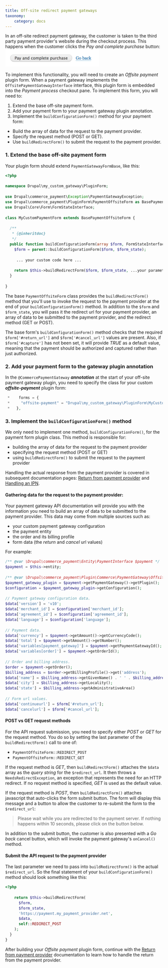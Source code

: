 ```yaml
---
title: Off-site redirect payment gateways
taxonomy:
    category: docs
---
```


In an off-site redirect payment gateway, the customer is taken to the third party payment provider's website during the checkout process. This happens when the customer clicks the *Pay and complete purchase* button:
![Pay and complete purchase](../../../images/create-payment-gateway-4.png)

To implement this functionality, you will need to create an *Offsite payment* plugin form. When a payment gateway implements the `OffsitePaymentGatewayInterface` interface, this plugin form is embedded into the *Payment process* checkout pane. To implement this form, you will need to:
1. Extend the base off-site payment form.
2. Add your payment form to your payment gateway plugin annotation.
3. Implement the `buildConfigurationForm()` method for your payment form:
  * Build the array of data for the request to the payment provider.
  * Specify the request method (POST or GET).
  * Use `buildRedirectForm()` to submit the request to the payment provider.

### 1. Extend the base off-site payment form
Your plugin form should extend `PaymentGatewayFormBase`, like this:

```php
<?php

namespace Drupal\my_custom_gateway\PluginForm;

use Drupal\commerce_payment\Exception\PaymentGatewayException;
use Drupal\commerce_payment\PluginForm\PaymentOffsiteForm as BasePaymentOffsiteForm;
use Drupal\Core\Form\FormStateInterface;

class MyCustomPaymentForm extends BasePaymentOffsiteForm {

  /**
   * {@inheritdoc}
   */
  public function buildConfigurationForm(array $form, FormStateInterface $form_state) {
    $form = parent::buildConfigurationForm($form, $form_state);

     ... your custom code here ...

    return $this->buildRedirectForm($form, $form_state, ...your parameters...);
  }

}
```

The base `PaymentOffsiteForm` class provides the `buildRedirectForm()` method that you'll use to invoke the request to the payment provider at the end of your `buildConfigurationForm()` method.  In addition to the `$form` and `$form_state`, you will pass it the redirect url for your payment provider, an array of data to be submitted to the payment provider, and the redirect method (GET or POST).

The base form's `buildConfigurationForm()` method checks that the required `$form['#return_url']` and `$form['#cancel_url']` values are present. Also, if `$form['#capture']` has not been set, it will provide *TRUE* as a default value, meaning that the payment should be authorized and captured rather than just authorized.

### 2. Add your payment form to the gateway plugin annotation
In the `@CommercePaymentGateway` ***annotation*** at the start of your off-site payment gateway plugin, you need to specify the class for your custom ***offsite-payment*** plugin form:

```php
 *    forms = {
 *     "offsite-payment" = "Drupal\my_custom_gateway\PluginForm\MyCustomPaymentForm",
 *   },
```

### 3. Implement the `buildConfigurationForm()` method
We only need to implement one method, `buildConfigurationForm()`, for the payment form plugin class. This method is responsible for:
* building the array of data for the request to the payment provider
* specifying the request method (POST or GET)
* using `buildRedirectForm()` to submit the request to the payment provider

Handling the actual response from the payment provider is covered in subsequent documentation pages: [Return from payment provider](../03.return-from-payment-provider) and [Handling an IPN](../04.handling-ipn).

#### Gathering data for the request to the payment provider:
Your payment gateway API documentation will provide you with the information you need to build an array of data to be submitted to the payment provider. This data may come from multiple sources such as:
* your custom payment gateway configuration
* the payment entity
* the order and its billing profile
* form data (the *return* and *cancel* url values)

For example:
```php
/** @var \Drupal\commerce_payment\Entity\PaymentInterface $payment */
$payment = $this->entity;

/** @var \Drupal\commerce_payment\Plugin\Commerce\PaymentGateway\OffsitePaymentGatewayInterface $payment_gateway_plugin */
$payment_gateway_plugin = $payment->getPaymentGateway()->getPlugin();
$configuration = $payment_gateway_plugin->getConfiguration();

// Payment gateway configuration data.
$data['version'] = 'v10';
$data['merchant_id'] = $configuration['merchant_id'];
$data['agreement_id'] = $configuration['agreement_id'];
$data['language'] = $configuration['language'];

// Payment data.
$data['currency'] = $payment->getAmount()->getCurrencyCode();
$data['total'] = $payment->getAmount()->getNumber();
$data['variables[payment_gateway]'] = $payment->getPaymentGatewayId();
$data['variables[order]'] = $payment->getOrderId();

// Order and billing address.
$order = $payment->getOrder();
$billing_address = $order->getBillingProfile()->get('address');
$data['name'] = $billing_address->getGivenName() . ' ' . $billing_address->getFamilyName();
$data['city'] = $billing_address->getLocality();
$data['state'] = $billing_address->getAdministrativeArea()

// Form url values.
$data['continueurl'] = $form['#return_url'];
$data['cancelurl'] = $form['#cancel_url'];
```

#### POST vs GET request methods
For the API request submission, you need to specify either *POST* or *GET* for the request method. You do so by setting the last parameter of the `buildRedirectForm()` call to one of:
* `PaymentOffsiteForm::REDIRECT_POST`
* `PaymentOffsiteForm::REDIRECT_GET`

If the request method is *GET*, then `buildRedirectForm()` attaches the `$data` array as the *query string* for the `$redirect_url`. It then throws a `NeedsRedirectException`, an exception that represents the need for an HTTP redirect. If no request method is specified, *GET* is used as the default value.

If the request method is *POST*, then `buildRedirectForm()` attaches javascript that auto-clicks the form submit button. The form will display this message and a button to allow the customer to re-submit the form to the `$redirect_url`:

>Please wait while you are redirected to the payment server. If nothing happens within 10 seconds, please click on the button below.

In addition to the submit button, the customer is also presented with a *Go back* cancel button, which will invoke the payment gateway's `onCancel()` method.

#### Submit the API request to the payment provider
The last parameter we need to pass into `buildRedirectForm()` is the actual `$redirect_url`. So the final statement of your `buildConfigurationForm()` method should look something like this:

```php
<?php

    return $this->buildRedirectForm(
      $form,
      $form_state,
      'https://payment.my_payment_provider.net',
      $data,
      self::REDIRECT_POST
    );
  }
}
```

After building your *Offsite payment* plugin form, continue with the [Return from payment provider](../03.return-from-payment-provider) documentation to learn how to handle the return from the payment provider.
